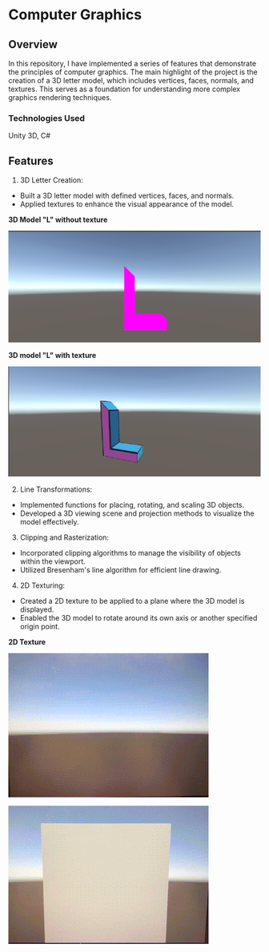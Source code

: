 # Computer Graphics

## Overview
In this repository, I have implemented a series of features that demonstrate the principles of computer graphics. The main highlight of the project is the creation of a 3D letter model, which includes vertices, faces, normals, and textures. This serves as a foundation for understanding more complex graphics rendering techniques.

### Technologies Used
Unity 3D, C#

## Features

1. 3D Letter Creation:
- Built a 3D letter model with defined vertices, faces, and normals.
- Applied textures to enhance the visual appearance of the model.

**3D Model "L" without texture**

![No Texture](Docs/L_noTexture.png)

**3D model "L" with texture**

![Texture](Docs/L_Textured.png)
  
2. Line Transformations:
- Implemented functions for placing, rotating, and scaling 3D objects.
- Developed a 3D viewing scene and projection methods to visualize the model effectively.

3. Clipping and Rasterization:
- Incorporated clipping algorithms to manage the visibility of objects within the viewport.
- Utilized Bresenham's line algorithm for efficient line drawing.

4. 2D Texturing:
- Created a 2D texture to be applied to a plane where the 3D model is displayed.
- Enabled the 3D model to rotate around its own axis or another specified origin point.

**2D Texture**

![Texture](Docs/IMG_8149.gif)

![Texture](Docs/IMG_8150.gif)
